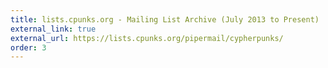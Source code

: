 ```yaml
---
title: lists.cpunks.org - Mailing List Archive (July 2013 to Present)
external_link: true
external_url: https://lists.cpunks.org/pipermail/cypherpunks/
order: 3
---
```

